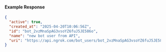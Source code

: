 <!-- Code generated for API Clients. DO NOT EDIT. -->
#### Example Response
```json
{
  "active": true,
  "created_at": "2025-04-20T10:06:56Z",
  "id": "bot_2vzMnaSpAG3vsoYZ6fuJ5JE586o",
  "name": "new bot user from API",
  "uri": "https://api.ngrok.com/bot_users/bot_2vzMnaSpAG3vsoYZ6fuJ5JE586o"
}

